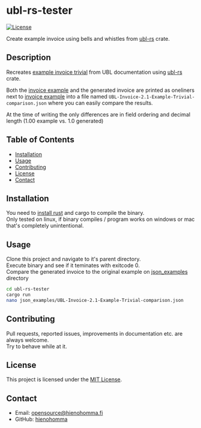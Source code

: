 # ubl-rs-tester

[![License](https://img.shields.io/badge/license-MIT-blue.svg)](https://opensource.org/licenses/MIT)

Create example invoice using bells and whistles from [ubl-rs](https://github.com/hienohomma/ubl-rs) crate.

## Description

Recreates [example invoice trivial](https://docs.oasis-open.org/ubl/UBL-2.1-JSON/v1.0/cnd02/json/UBL-Invoice-2.1-Example-Trivial.json) from UBL documentation using [ubl-rs](https://github.com/hienohomma/ubl-rs) crate.

Both the [invoice example](json_examples/UBL-Invoice-2.1-Example-Trivial.json) and the generated invoice are printed as oneliners next to [invoice example](json_examples/UBL-Invoice-2.1-Example-Trivial.json) into a file named `UBL-Invoice-2.1-Example-Trivial-comparison.json` where you can easily compare the results.

At the time of writing the only differences are in field ordering and decimal length (1.00 example vs. 1.0 generated)

## Table of Contents

- [Installation](#installation)
- [Usage](#usage)
- [Contributing](#contributing)
- [License](#license)
- [Contact](#contact)

## Installation

You need to [install rust](https://www.rust-lang.org/tools/install) and cargo to compile the binary.  
Only tested on linux, if binary compiles / program works on windows or mac that's completely unintentional.

## Usage

Clone this project and navigate to it's parent directory.  
Execute binary and see if it teminates with exitcode 0.  
Compare the generated invoice to the original example on [json_examples](json_examples/) directory

```bash
cd ubl-rs-tester
cargo run
nano json_examples/UBL-Invoice-2.1-Example-Trivial-comparison.json
```

## Contributing

Pull requests, reported issues, improvements in documentation etc. are always welcome.  
Try to behave while at it.

## License

This project is licensed under the [MIT License](https://opensource.org/licenses/MIT).

## Contact

- Email: <opensource@hienohomma.fi>
- GitHub: [hienohomma](https://github.com/hienohomma)
